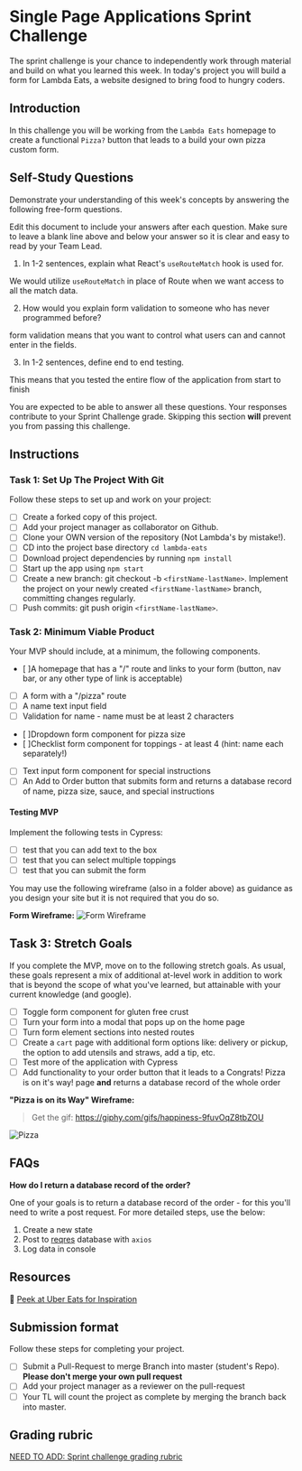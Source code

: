 # Single Page Applications Sprint Challenge

The sprint challenge is your chance to independently work through material and build on what you learned this week. In today's project you will build a form for Lambda Eats, a website designed to bring food to hungry coders.

## Introduction

In this challenge you will be working from the `Lambda Eats` homepage to create a functional `Pizza?` button that leads to a build your own pizza custom form.

## **Self-Study Questions**

Demonstrate your understanding of this week's concepts by answering the following free-form questions.

Edit this document to include your answers after each question. Make sure to leave a blank line above and below your answer so it is clear and easy to read by your Team Lead.

1. In 1-2 sentences, explain what React's `useRouteMatch` hook is used for.

We would utilize `useRouteMatch` in place of Route when we want access to all the match data.

2. How would you explain form validation to someone who has never programmed before?

form validation means that you want to control what users can and cannot enter in the fields.

3. In 1-2 sentences, define end to end testing.

This means that you tested the entire flow of the application from start to finish

You are expected to be able to answer all these questions. Your responses contribute to your Sprint Challenge grade. Skipping this section **will** prevent you from passing this challenge.

## Instructions

### Task 1: Set Up The Project With Git

Follow these steps to set up and work on your project:

-   [ ] Create a forked copy of this project.
-   [ ] Add your project manager as collaborator on Github.
-   [ ] Clone your OWN version of the repository (Not Lambda's by mistake!).
-   [ ] CD into the project base directory `cd lambda-eats`
-   [ ] Download project dependencies by running `npm install`
-   [ ] Start up the app using `npm start`
-   [ ] Create a new branch: git checkout -b `<firstName-lastName>`. Implement the project on your newly created `<firstName-lastName>` branch, committing changes regularly.
-   [ ] Push commits: git push origin `<firstName-lastName>`.

### Task 2: Minimum Viable Product

Your MVP should include, at a minimum, the following components.

-   [ ]A homepage that has a "/" route and links to your form (button, nav bar, or any other type of link is acceptable)
-   [ ] A form with a "/pizza" route
-   [ ] A name text input field
-   [ ] Validation for name - name must be at least 2 characters
-   [ ]Dropdown form component for pizza size
-   [ ]Checklist form component for toppings - at least 4 (hint: name each separately!)
-   [ ] Text input form component for special instructions
-   [ ] An Add to Order button that submits form and returns a database record of name, pizza size, sauce, and special instructions

#### Testing MVP

Implement the following tests in Cypress:

-   [ ] test that you can add text to the box
-   [ ] test that you can select multiple toppings
-   [ ] test that you can submit the form

You may use the following wireframe (also in a folder above) as guidance as you design your site but it is not required that you do so.

**Form Wireframe:**
![Form Wireframe](https://i.imgur.com/ii7wc0u.png)

## Task 3: Stretch Goals

If you complete the MVP, move on to the following stretch goals. As usual, these goals represent a mix of additional at-level work in addition to work that is beyond the scope of what you've learned, but attainable with your current knowledge (and google).

-   [ ] Toggle form component for gluten free crust
-   [ ] Turn your form into a modal that pops up on the home page
-   [ ] Turn form element sections into nested routes
-   [ ] Create a `cart` page with additional form options like: delivery or pickup, the option to add utensils and straws, add a tip, etc.
-   [ ] Test more of the application with Cypress
-   [ ] Add functionality to your order button that it leads to a Congrats! Pizza is on it's way! page **and** returns a database record of the whole order

**"Pizza is on its Way" Wireframe:**

> Get the gif: https://giphy.com/gifs/happiness-9fuvOqZ8tbZOU

![Pizza](https://i.imgur.com/AkId0mo.gif)

## FAQs

**How do I return a database record of the order?**

One of your goals is to return a database record of the order - for this you'll need to write a post request. For more detailed steps, use the below:

1. Create a new state
2. Post to [reqres](https://reqres.in/) database with `axios`
3. Log data in console

## Resources

👀 [Peek at Uber Eats for Inspiration](https://ubereats.com/)

## Submission format

Follow these steps for completing your project.

-   [ ] Submit a Pull-Request to merge <firstName-lastName> Branch into master (student's Repo). **Please don't merge your own pull request**
-   [ ] Add your project manager as a reviewer on the pull-request
-   [ ] Your TL will count the project as complete by merging the branch back into master.

## Grading rubric

[NEED TO ADD: Sprint challenge grading rubric](https://www.notion.so/e7b32e56ebad4f57b3521efb886f4508)
